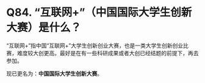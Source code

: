 # Q84. “互联网+”（中国国际大学生创新大赛）是什么？
“互联网+”指中国“互联网+”大学生创新创业大赛，也是一类大学生创新创业比赛，难度较大创更高。最好是在有一些科研成果或者大创已经结题的前提下，再去参加。

现已更名为：**中国国际大学生创新大赛**。
